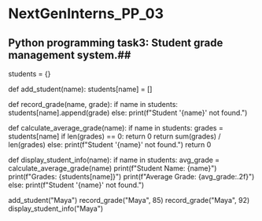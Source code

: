 # NextGenInterns_PP_03
## Python programming task3: Student grade management system.##
students = {}

def add_student(name):
    students[name] = []

def record_grade(name, grade):
    if name in students:
        students[name].append(grade)
    else:
        print(f"Student '{name}' not found.")

def calculate_average_grade(name):
    if name in students:
        grades = students[name]
        if len(grades) == 0:
            return 0
        return sum(grades) / len(grades)
    else:
        print(f"Student '{name}' not found.")
        return 0

def display_student_info(name):
    if name in students:
        avg_grade = calculate_average_grade(name)
        print(f"Student Name: {name}")
        print(f"Grades: {students[name]}")
        print(f"Average Grade: {avg_grade:.2f}")
    else:
        print(f"Student '{name}' not found.")

add_student("Maya")
record_grade("Maya", 85)
record_grade("Maya", 92)
display_student_info("Maya")
